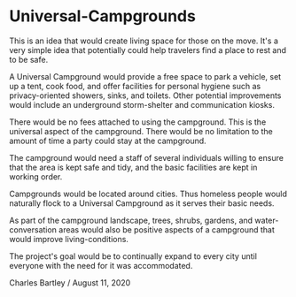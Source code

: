 # Universal-Campgrounds

This is an idea that would create living space for those on the move. It's a very simple idea that potentially could help travelers find a place to rest and to be safe.

A Universal Campground would provide a free space to park a vehicle, set up a tent, cook food, and offer facilities for personal hygiene such as privacy-oriented showers, sinks, and toilets. Other potential improvements would include an underground storm-shelter and communication kiosks.

There would be no fees attached to using the campground. This is the universal aspect of the campground. There would be no limitation to the amount of time a party could stay at the campground.

The campground would need a staff of several individuals willing to ensure that the area is kept safe and tidy, and the basic facilities are kept in working order.

Campgrounds would be located around cities. Thus homeless people would naturally flock to a Universal Campground as it serves their basic needs.

As part of the campground landscape, trees, shrubs, gardens, and water-conversation areas would also be positive aspects of a campground that would improve living-conditions.

The project's goal would be to continually expand to every city until everyone with the need for it was accommodated.

Charles Bartley / August 11, 2020
